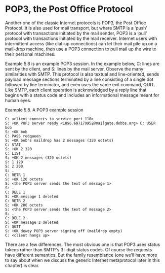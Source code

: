 #  POP3, the Post Office Protocol

Another one of the classic Internet protocols is POP3, the Post Office Protocol. It is also used for mail transport, but where SMTP is a ‘push’ protocol with transactions initiated by the mail sender, POP3 is a ‘pull’ protocol with transactions initiated by the mail receiver. Internet users with intermittent access (like dial-up connections) can let their mail pile up on a mail-drop machine, then use a POP3 connection to pull mail up the wire to their personal machines.

Example 5.8 is an example POP3 session. In the example below, C: lines are sent by the client, and S: lines by the mail server. Observe the many similarities with SMTP. This protocol is also textual and line-oriented, sends payload message sections terminated by a line consisting of a single dot followed by line terminator, and even uses the same exit command, QUIT. Like SMTP, each client operation is acknowledged by a reply line that begins with a status code and includes an informational message meant for human eyes.

Example 5.8. A POP3 example session

```
C: <client connects to service port 110>
S: +OK POP3 server ready <1896.697170952@mailgate.dobbs.org> C: USER bob
S: +OK bob
C: PASS redqueen
S: +OK bob's maildrop has 2 messages (320 octets)
C: STAT
S: +OK 2 320
C: LIST
S: +OK 2 messages (320 octets)
S: 1 120
S: 2 200
S: .
C: RETR 1
S: +OK 120 octets
S: <the POP3 server sends the text of message 1>
S: .
C: DELE 1
S: +OK message 1 deleted
C: RETR 2
S: +OK 200 octets
S: <the POP3 server sends the text of message 2>
S: .
C: DELE 2
S: +OK message 2 deleted
C: QUIT
S: +OK dewey POP3 server signing off (maildrop empty)
C: <client hangs up>
```

There are a few differences. The most obvious one is that POP3 uses status tokens rather than SMTP's 3- digit status codes. Of course the requests have different semantics. But the family resemblance (one we'll have more to say about when we discuss the generic Internet metaprotocol later in this chapter) is clear.